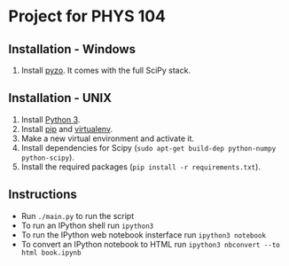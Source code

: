 Project for PHYS 104
====================

Installation - Windows
----------------------

1. Install [pyzo](http://www.pyzo.org/). It comes with the full SciPy stack.

Installation - UNIX
-------------------

1. Install [Python 3](http://www.python.org/download/releases/3.3.4/).
2. Install [pip](http://www.pip-installer.org/) and [virtualenv](http://www.virtualenv.org/).
3. Make a new virtual environment and activate it.
4. Install dependencies for Scipy (`sudo apt-get build-dep python-numpy python-scipy`).
5. Install the required packages (`pip install -r requirements.txt`).

Instructions
------------

- Run `./main.py` to run the script
- To run an IPython shell run `ipython3`
- To run the IPython web notebook insterface run `ipython3 notebook`
- To convert an IPython notebook to HTML run `ipython3 nbconvert --to html book.ipynb`
